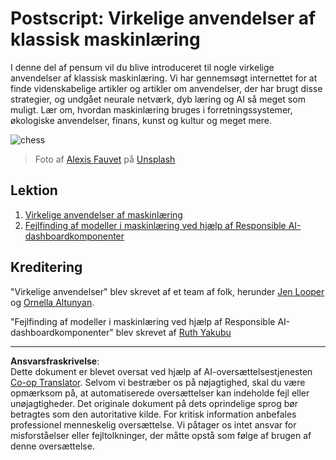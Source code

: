 <!--
CO_OP_TRANSLATOR_METADATA:
{
  "original_hash": "5e069a0ac02a9606a69946c2b3c574a9",
  "translation_date": "2025-09-05T00:09:05+00:00",
  "source_file": "9-Real-World/README.md",
  "language_code": "da"
}
-->
# Postscript: Virkelige anvendelser af klassisk maskinlæring

I denne del af pensum vil du blive introduceret til nogle virkelige anvendelser af klassisk maskinlæring. Vi har gennemsøgt internettet for at finde videnskabelige artikler og artikler om anvendelser, der har brugt disse strategier, og undgået neurale netværk, dyb læring og AI så meget som muligt. Lær om, hvordan maskinlæring bruges i forretningssystemer, økologiske anvendelser, finans, kunst og kultur og meget mere.

![chess](../../../9-Real-World/images/chess.jpg)

> Foto af <a href="https://unsplash.com/@childeye?utm_source=unsplash&utm_medium=referral&utm_content=creditCopyText">Alexis Fauvet</a> på <a href="https://unsplash.com/s/photos/artificial-intelligence?utm_source=unsplash&utm_medium=referral&utm_content=creditCopyText">Unsplash</a>
  
## Lektion

1. [Virkelige anvendelser af maskinlæring](1-Applications/README.md)
2. [Fejlfinding af modeller i maskinlæring ved hjælp af Responsible AI-dashboardkomponenter](2-Debugging-ML-Models/README.md)

## Kreditering

"Virkelige anvendelser" blev skrevet af et team af folk, herunder [Jen Looper](https://twitter.com/jenlooper) og [Ornella Altunyan](https://twitter.com/ornelladotcom).

"Fejlfinding af modeller i maskinlæring ved hjælp af Responsible AI-dashboardkomponenter" blev skrevet af [Ruth Yakubu](https://twitter.com/ruthieyakubu)

---

**Ansvarsfraskrivelse**:  
Dette dokument er blevet oversat ved hjælp af AI-oversættelsestjenesten [Co-op Translator](https://github.com/Azure/co-op-translator). Selvom vi bestræber os på nøjagtighed, skal du være opmærksom på, at automatiserede oversættelser kan indeholde fejl eller unøjagtigheder. Det originale dokument på dets oprindelige sprog bør betragtes som den autoritative kilde. For kritisk information anbefales professionel menneskelig oversættelse. Vi påtager os intet ansvar for misforståelser eller fejltolkninger, der måtte opstå som følge af brugen af denne oversættelse.